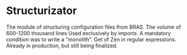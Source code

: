 # Structurizator
The module of structuring configuration files from BRAS. The volume of 600-1200 thousand lines
Used exclusively by imports.
A mandatory condition was to write a "monolith".
Get of Zen in regular expressions.
Already in production, but still being finalized.
